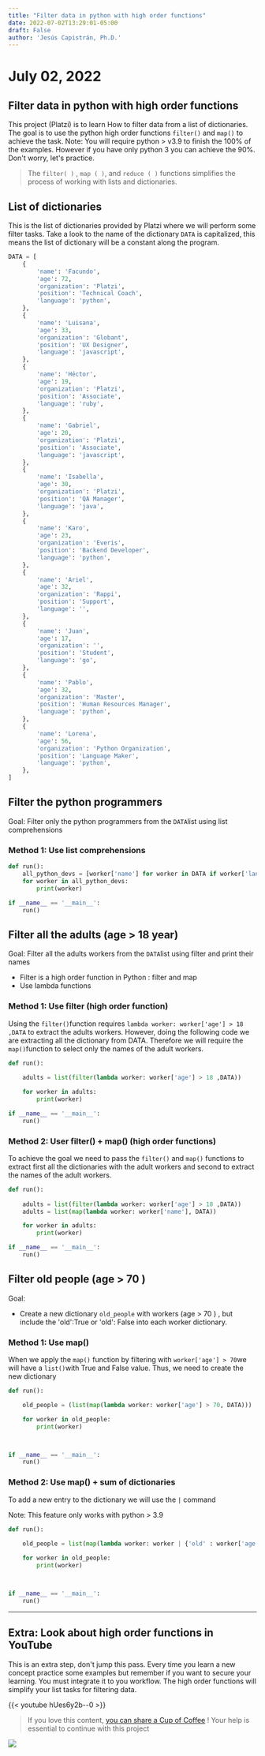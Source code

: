 ```yaml
---
title: "Filter data in python with high order functions"
date: 2022-07-02T13:29:01-05:00
draft: False
author: 'Jesús Capistrán, Ph.D.'
---
```




# July 02, 2022 

## Filter data in python with high order functions  

This  project (Platzi)  is to learn How to filter data from a list of dictionaries. The goal is to use the python high order functions `filter()`  and  `map()` to achieve the task. Note: You will require python > v3.9 to finish the 100% of the examples. However if you have only python 3 you can achieve the 90%.  Don't worry, let's practice. 



> The `filter( )` , `map ( )`, and `reduce ( )` functions  simplifies the process of  working with lists and dictionaries.  



## List of dictionaries 

This is the list of dictionaries provided by Platzi where we will perform some filter tasks. Take a look to the name of the dictionary `DATA` is capitalized, this means the list of dictionary will be a constant along the program. 

```python
DATA = [
    {
        'name': 'Facundo',
        'age': 72,
        'organization': 'Platzi',
        'position': 'Technical Coach',
        'language': 'python',
    },
    {
        'name': 'Luisana',
        'age': 33,
        'organization': 'Globant',
        'position': 'UX Designer',
        'language': 'javascript',
    },
    {
        'name': 'Héctor',
        'age': 19,
        'organization': 'Platzi',
        'position': 'Associate',
        'language': 'ruby',
    },
    {
        'name': 'Gabriel',
        'age': 20,
        'organization': 'Platzi',
        'position': 'Associate',
        'language': 'javascript',
    },
    {
        'name': 'Isabella',
        'age': 30,
        'organization': 'Platzi',
        'position': 'QA Manager',
        'language': 'java',
    },
    {
        'name': 'Karo',
        'age': 23,
        'organization': 'Everis',
        'position': 'Backend Developer',
        'language': 'python',
    },
    {
        'name': 'Ariel',
        'age': 32,
        'organization': 'Rappi',
        'position': 'Support',
        'language': '',
    },
    {
        'name': 'Juan',
        'age': 17,
        'organization': '',
        'position': 'Student',
        'language': 'go',
    },
    {
        'name': 'Pablo',
        'age': 32,
        'organization': 'Master',
        'position': 'Human Resources Manager',
        'language': 'python',
    },
    {
        'name': 'Lorena',
        'age': 56,
        'organization': 'Python Organization',
        'position': 'Language Maker',
        'language': 'python',
    },
]
```



## Filter the python programmers 

Goal: Filter only the python programmers from the `DATA`list  using list comprehensions 

### Method 1: Use list comprehensions 

 

```python
def run():
    all_python_devs = [worker['name'] for worker in DATA if worker['language'] == 'python']
    for worker in all_python_devs:
        print(worker)

if __name__ == '__main__':
    run()

```

 

## Filter all the adults (age > 18 year)

Goal: Filter all the adults  workers from the `DATA`list using filter and print their names

-  Filter is a high order function in Python : filter and map 
- Use lambda functions 



### Method 1: Use filter  (high order function)

Using the `filter()`function requires  `lambda worker: worker['age'] > 18 ,DATA` to extract the adults workers. However, doing the following code we are extracting all the dictionary  from DATA.  Therefore we will require the `map()`function to select only the names of the adult workers. 

```python
def run():
  
    adults = list(filter(lambda worker: worker['age'] > 18 ,DATA))

    for worker in adults:
        print(worker)

if __name__ == '__main__':
    run()
```



### Method 2: User filter() + map() (high order functions)

To achieve  the goal we need to pass the `filter()` and `map()` functions to extract first all the dictionaries with the adult workers and second to extract the names of the adult workers.  

```python
def run():
  
    adults = list(filter(lambda worker: worker['age'] > 18 ,DATA))
    adults = list(map(lambda worker: worker['name'], DATA))

    for worker in adults:
        print(worker)

if __name__ == '__main__':
    run()
```


## Filter old people (age > 70 )

Goal: 

- Create a new dictionary `old_people` with  workers (age > 70 ) , but include the 'old':True or 'old': False  into each worker dictionary.

### Method 1: Use map()

When we apply the `map()` function by  filtering with `worker['age'] > 70`we will have a `list()`with True and False value.  Thus, we need to create the  new dictionary  

```python
def run():

    old_people = (list(map(lambda worker: worker['age'] > 70, DATA)))

    for worker in old_people:
        print(worker)



if __name__ == '__main__':
    run()
```



### Method 2: Use map() + sum of dictionaries 

To add a new entry to the dictionary we will use the `|` command 

Note: This feature only works with python > 3.9 

```python
def run():
  
    old_people = list(map(lambda worker: worker | {'old' : worker['age'] > 70 }, DATA))

    for worker in old_people:
        print(worker)



if __name__ == '__main__':
    run()
```



---

## Extra:  Look about high order functions in YouTube 

This is an extra step,  don't jump this pass. Every time you learn a new concept  practice some examples but remember if you want to secure your learning. You must integrate it to you workflow.  The high order functions will simplify your list tasks  for filtering data. 



{{< youtube hUes6y2b--0 >}}  



> If you love this content, [you can share a Cup of Coffee](https://www.buymeacoffee.com/capis) ! Your help is essential to continue with this project 



<a href="https://www.buymeacoffee.com/capis"><img src="https://img.buymeacoffee.com/button-api/?text=Buy me a coffee&emoji=&slug=capis&button_colour=FFDD00&font_colour=000000&font_family=Lato&outline_colour=000000&coffee_colour=ffffff" /></a>
